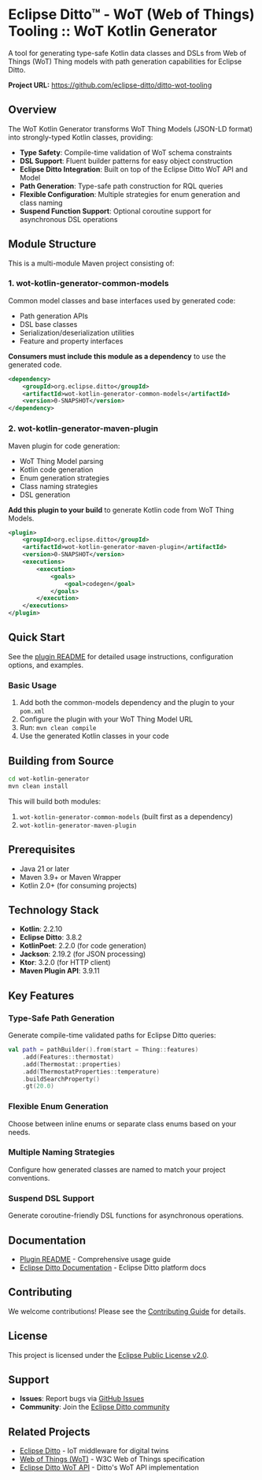 # Eclipse Ditto™ - WoT (Web of Things) Tooling :: WoT Kotlin Generator

A tool for generating type-safe Kotlin data classes and DSLs from Web of Things (WoT) Thing models with path 
generation capabilities for Eclipse Ditto.

**Project URL:** https://github.com/eclipse-ditto/ditto-wot-tooling

## Overview

The WoT Kotlin Generator transforms WoT Thing Models (JSON-LD format) into strongly-typed Kotlin classes, providing:

- **Type Safety**: Compile-time validation of WoT schema constraints
- **DSL Support**: Fluent builder patterns for easy object construction
- **Eclipse Ditto Integration**: Built on top of the Eclipse Ditto WoT API and Model
- **Path Generation**: Type-safe path construction for RQL queries
- **Flexible Configuration**: Multiple strategies for enum generation and class naming
- **Suspend Function Support**: Optional coroutine support for asynchronous DSL operations

## Module Structure

This is a multi-module Maven project consisting of:

### 1. wot-kotlin-generator-common-models
Common model classes and base interfaces used by generated code:
- Path generation APIs
- DSL base classes
- Serialization/deserialization utilities
- Feature and property interfaces

**Consumers must include this module as a dependency** to use the generated code.

```xml
<dependency>
    <groupId>org.eclipse.ditto</groupId>
    <artifactId>wot-kotlin-generator-common-models</artifactId>
    <version>0-SNAPSHOT</version>
</dependency>
```

### 2. wot-kotlin-generator-maven-plugin
Maven plugin for code generation:
- WoT Thing Model parsing
- Kotlin code generation
- Enum generation strategies
- Class naming strategies
- DSL generation

**Add this plugin to your build** to generate Kotlin code from WoT Thing Models.

```xml
<plugin>
    <groupId>org.eclipse.ditto</groupId>
    <artifactId>wot-kotlin-generator-maven-plugin</artifactId>
    <version>0-SNAPSHOT</version>
    <executions>
        <execution>
            <goals>
                <goal>codegen</goal>
            </goals>
        </execution>
    </executions>
</plugin>
```

## Quick Start

See the [plugin README](wot-kotlin-generator-maven-plugin/README.md) for detailed usage instructions, configuration options, and examples.

### Basic Usage

1. Add both the common-models dependency and the plugin to your `pom.xml`
2. Configure the plugin with your WoT Thing Model URL
3. Run: `mvn clean compile`
4. Use the generated Kotlin classes in your code

## Building from Source

```bash
cd wot-kotlin-generator
mvn clean install
```

This will build both modules:
1. `wot-kotlin-generator-common-models` (built first as a dependency)
2. `wot-kotlin-generator-maven-plugin`

## Prerequisites

- Java 21 or later
- Maven 3.9+ or Maven Wrapper
- Kotlin 2.0+ (for consuming projects)

## Technology Stack

- **Kotlin**: 2.2.10
- **Eclipse Ditto**: 3.8.2
- **KotlinPoet**: 2.2.0 (for code generation)
- **Jackson**: 2.19.2 (for JSON processing)
- **Ktor**: 3.2.0 (for HTTP client)
- **Maven Plugin API**: 3.9.11

## Key Features

### Type-Safe Path Generation
Generate compile-time validated paths for Eclipse Ditto queries:

```kotlin
val path = pathBuilder().from(start = Thing::features)
    .add(Features::thermostat)
    .add(Thermostat::properties)
    .add(ThermostatProperties::temperature)
    .buildSearchProperty()
    .gt(20.0)
```

### Flexible Enum Generation
Choose between inline enums or separate class enums based on your needs.

### Multiple Naming Strategies
Configure how generated classes are named to match your project conventions.

### Suspend DSL Support
Generate coroutine-friendly DSL functions for asynchronous operations.

## Documentation

- [Plugin README](wot-kotlin-generator-maven-plugin/README.md) - Comprehensive usage guide
- [Eclipse Ditto Documentation](https://eclipse.dev/ditto/) - Eclipse Ditto platform docs

## Contributing

We welcome contributions! Please see the [Contributing Guide](../CONTRIBUTING.md) for details.

## License

This project is licensed under the [Eclipse Public License v2.0](../LICENSE).

## Support

- **Issues**: Report bugs via [GitHub Issues](https://github.com/eclipse-ditto/ditto-wot-tooling/issues)
- **Community**: Join the [Eclipse Ditto community](https://www.eclipse.org/ditto/community.html)

## Related Projects

- [Eclipse Ditto](https://www.eclipse.org/ditto/) - IoT middleware for digital twins
- [Web of Things (WoT)](https://www.w3.org/WoT/) - W3C Web of Things specification
- [Eclipse Ditto WoT API](https://github.com/eclipse-ditto/ditto/tree/master/wot) - Ditto's WoT API implementation
